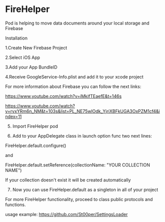 # FireHelper
Pod is helping to move data documents around your local storage and Firebase

Installation

   1.Create New Firebase Project

   2.Select iOS App

   3.Add your App BundleID

 4.Receive GoogleService-Info.plist and add it to your xcode project

For more information about Firebase you can follow the next links:

https://www.youtube.com/watch?v=iMkifTEaefE&t=146s

https://www.youtube.com/watch?v=rvxYRm6n_NM&t=103s&list=PL_NE75wlOdk_YjriXBFkUGA3OxPZM1cf4&index=11

5. Import FireHelper pod

6. Add to your AppDelegate class in launch option func two next lines:

FireHelper.default.configure() 

and 

FireHelper.default.setReference(collectionName: "YOUR COLLECTION NAME")

If your collection doesn't exist it will be created automatically

7. Now you can use FireHelper.default as a singleton in all of your project

For more FireHelper functionality, proceed to class public protocols and functions.


usage example: https://github.com/St00per/SettingsLoader

